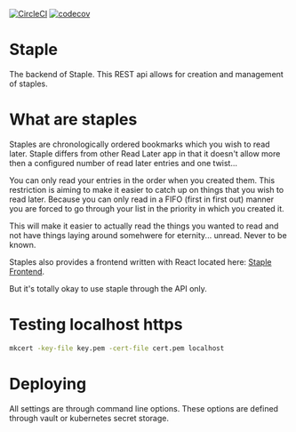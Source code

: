 [![CircleCI](https://circleci.com/gh/staple-org/staple.svg?style=svg)](https://circleci.com/gh/staple-org/staple)
[![codecov](https://codecov.io/gh/staple-org/staple/branch/master/graph/badge.svg)](https://codecov.io/gh/staple-org/staple)

# Staple

The backend of Staple. This REST api allows for creation and management of staples.

# What are staples

Staples are chronologically ordered bookmarks which you wish to read later. Staple differs from other Read Later
app in that it doesn't allow more then a configured number of read later entries and one twist...

You can only read your entries in the order when you created them. This restriction is aiming to make it easier
to catch up on things that you wish to read later. Because you can only read in a FIFO (first in first out) manner
you are forced to go through your list in the priority in which you created it.

This will make it easier to actually read the things you wanted to read and not have things laying around somehwere
for eternity... unread. Never to be known.

Staples also provides a frontend written with React located here: [Staple Frontend](https://github.com/staple-org/frontend).

But it's totally okay to use staple through the API only. 

# Testing localhost https

```bash
mkcert -key-file key.pem -cert-file cert.pem localhost
```

# Deploying

All settings are through command line options. These options are defined through vault or
kubernetes secret storage.